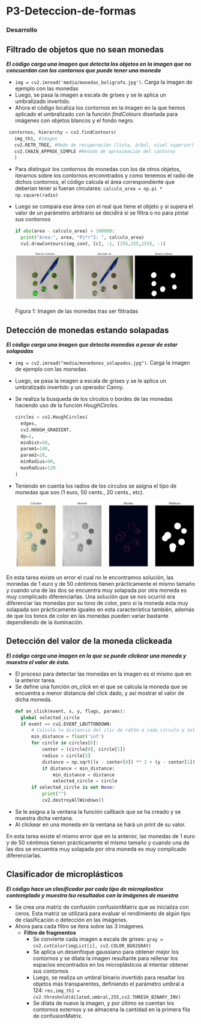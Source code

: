 # P3-Deteccion-de-formas

###  Desarrollo

## Filtrado de objetos que no sean monedas

***El código carga una imagen que detecta los objetos en la imagen que no concuerdan con los contornos que puede tener una moneda***

- `img = cv2.imread('media/monedas_boligrafo.jpg')`. Carga la imagen de ejemplo con las monedas
- Luego, se pasa la imagen a escala de grises y se le aplica un umbralizado invertido.
- Ahora el código localiza los contornos en la imagen en la que hemos aplicado el umbralizado con la función *findColours* diseñada para imágenes con objetos blancos y el fondo negro.
 ```py
  contornos, hierarchy = cv2.findContours(
    img_th1, #imagen
    cv2.RETR_TREE, #Modo de recuperación (lista, árbol, nivel superior)
    cv2.CHAIN_APPROX_SIMPLE #Método de aproximación del contorno
    )
  ```
- Para distinguir los contornos de monedas con los de otros objetos, iteramos sobre los contornos enconntrados y como tenemos el radio de dichos contornos, el código calcula el área correspondiente que deberían tener si fueran circulares: `calculo_area = np.pi * np.square(radio)`
- Luego se compara ese área con el real que tiene el objeto y si supera el valor de un parámetro arbitrario se decidirá si se filtra o no para pintar sus contornos
  ```py
  if abs(area - calculo_area) < 100000:
    print("Area:", area, "Pi*r^2: ", calculo_area)    
    cv2.drawContours(img_cont, [c], -1, (255,255,255), -1)
  ```

  ![MONEDAS](results/tarea1.PNG "monedones separados de otros items")

  Figura 1: Imagen de las monedas tras ser filtradas

## Detección de monedas estando solapadas

***El código carga una imagen que detecta monedas a pesar de estar solapadas***

- `img = cv2.imread("media/monedones_solapados.jpg")`. Carga la imagen de ejemplo con las monedas.
- Luego, se pasa la imagen a escala de grises y se le aplica un umbralizado invertido y un operador Canny.
- Se realiza la busqueda de los círculos o bordes de las monedas haciendo uso de la función *HoughCircles*.
  ```py
  circles = cv2.HoughCircles(
    edges,
    cv2.HOUGH_GRADIENT,
    dp=1,  
    minDist=50, 
    param1=140,  
    param2=20,  
    minRadius=90,  
    maxRadius=120  
  ) 
  ```
- Teniendo en cuenta los radios de los circulos se asigna el tipo de monedas que son (1 euro, 50 cents., 20 cents., etc).

  ![MONEDAS SOLAPADAS](results/resultado2.png "resultado de monedas solapadas")

En esta tarea existe un error el cual no le encontramos solución, las monedas de 1 euro y de 50 céntimos tienen prácticamente el mismo tamaño
y cuando una de las dos se encuentra muy solapada por otra moneda es muy complicado diferenciarlas. Una solución que se nos ocurrió era diferenciar
las monedas por su tono de color, pero si la moneda esta muy solapada son prácticamente iguales en esta característica también, además de que los tonos
de color en las monedas pueden variar bastante dependiendo de la iluminación.

## Detección del valor de la moneda clickeada

***El código carga una imagen en la que se puede clickear una moneda y muestra el valor de ésta.***

- El proceso para detectar las monedas en la imagen es el mismo que en la anterior tarea.
- Se define una función *on_click* en el que se calcula la moneda que se encuentra a menor distancia del click dado, y así mostrar el valor de dicha moneda.
  ```py
  def on_click(event, x, y, flags, params):
    global selected_circle
    if event == cv2.EVENT_LBUTTONDOWN:
        # Calcula la distancia del clic de ratón a cada círculo y selecciona el más cercano
        min_distance = float('inf')
        for circle in circles[0]:
            center = (circle[0], circle[1])
            radius = circle[2]
            distance = np.sqrt((x - center[0]) ** 2 + (y - center[1]) ** 2)
            if distance < min_distance:
                min_distance = distance
                selected_circle = circle
        if selected_circle is not None:
            print("")
            cv2.destroyAllWindows()
  ```
 - Se le asigna a la ventana la función callback que se ha creado y se muestra dicha ventana.
 - Al clickear en una moneda en la ventana se hará un print de su valor.

En esta tarea existe el mismo error que en la anterior, las monedas de 1 euro y de 50 céntimos tienen prácticamente el mismo tamaño
y cuando una de las dos se encuentra muy solapada por otra moneda es muy complicado diferenciarlas.


## Clasificador de microplásticos

***El código hace un clasificador por cada tipo de microplastico contemplado y muestra lso resultados con la imágenes de muestra***

- Se crea una matriz de confusión confusionMatrix que se inicializa con ceros. Esta matriz se utilizará para evaluar el rendimiento de algún tipo de clasificación o detección en las imágenes.
- Ahora para cada filtro se itera sobre las 3 imágenes.
  - **Filtro de fragmentos**
    - Se convierte cada imagen a escala de grises: `gray = cv2.cvtColor(imgList[i], cv2.COLOR_BGR2GRAY)`
    - Se aplica un desenfoque gaussiano para obtener mejor los contornos y se dilata la imagen resultante para rellenar los espacios encontrados en los microplásticos al  intentar obtener sus contornos
    - Luego, se realiza un umbral binario invertido para resaltar los objetos más transparentes, definiendo el  parámetro umbral a 124: `res,img_th1 = cv2.threshold(dilated,umbral,255,cv2.THRESH_BINARY_INV)`
    - Se dilata de nuevo la imagen, y por último se cuentan los contornos externos y se almacena la cantidad en la primera fila de confusionMatrix.
